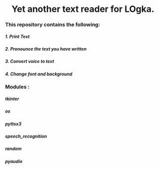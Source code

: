 <h1 align="center"> Yet another text reader for LOgka.</h1>

 <h3>This repository contains the following:</h3>
<h5> 1. Print Text </h5>
<h5> 2. Pronounce the text you have written </h5>
<h5> 3. Convert voice to text </h5>
<h5> 4. Change font and background</h5>
<h3>Modules : </h3>
   <h5>tkinter</h5>
   <h5>os</h5>
   <h5>pyttsx3</h5>
   <h5>speech_recognition</h5>
   <h5>random</h5>
   <h5>pyaudio</h5>
